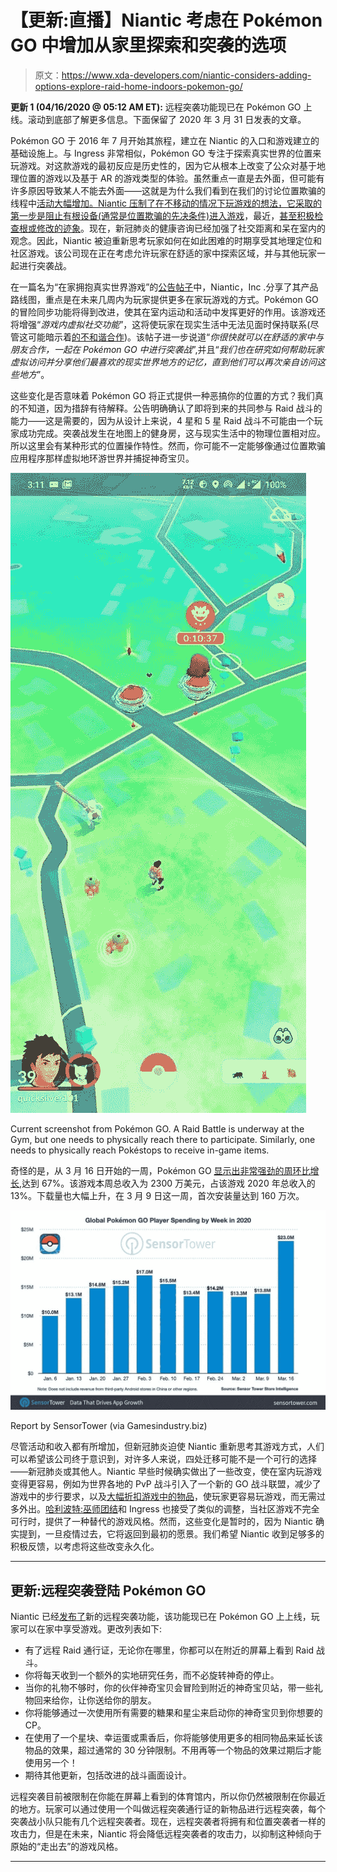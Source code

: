 # 【更新:直播】Niantic 考虑在 Pokémon GO 中增加从家里探索和突袭的选项

> 原文：<https://www.xda-developers.com/niantic-considers-adding-options-explore-raid-home-indoors-pokemon-go/>

**更新 1 (04/16/2020 @ 05:12 AM ET):** 远程突袭功能现已在 Pokémon GO 上线。滚动到底部了解更多信息。下面保留了 2020 年 3 月 31 日发表的文章。

Pokémon GO 于 2016 年 7 月开始其旅程，建立在 Niantic 的入口和游戏建立的基础设施上。与 Ingress 非常相似，Pokémon GO 专注于探索真实世界的位置来玩游戏。对这款游戏的最初反应是历史性的，因为它从根本上改变了公众对基于地理位置的游戏以及基于 AR 的游戏类型的体验。虽然重点一直是去外面，但可能有许多原因导致某人不能去外面——这就是为什么我们看到在我们的讨论位置欺骗的线程中[活动大幅增加。Niantic 压制了在不移动的情况下玩游戏的想法，它采取的第一步是](https://www.xda-developers.com/xda-pokemon-go-cheats-traffic-increase-in-location-spoofing-threads-as-cheaters-flock-to-our-forums/)[阻止有根设备(通常是位置欺骗的先决条件)进入游戏](https://www.xda-developers.com/latest-update-to-pokemon-go-blocks-rooted-devices-from-entering-the-game/)，最近，[甚至积极检查根或修改的迹象](https://www.xda-developers.com/pokemon-go-aggressive-root-checking-twrp-folder/)。现在，新冠肺炎的健康咨询已经加强了社交距离和呆在室内的观念。因此，Niantic 被迫重新思考玩家如何在如此困难的时期享受其地理定位和社区游戏。该公司现在正在考虑允许玩家在舒适的家中探索区域，并与其他玩家一起进行突袭战。

在一篇名为“在家拥抱真实世界游戏”的[公告帖子](https://nianticlabs.com/blog/stay-safe/)中，Niantic，Inc .分享了其产品路线图，重点是在未来几周内为玩家提供更多在家玩游戏的方式。Pokémon GO 的冒险同步功能将得到改进，使其在室内运动和活动中发挥更好的作用。该游戏还将增强“*游戏内虚拟社交功能*”，这将使玩家在现实生活中无法见面时保持联系(尽管这可能暗示着[的不和谐合作](https://www.xda-developers.com/discord-alpha-upcoming-pokemon-go-niantic-collaboration-and-surfacing-covid-19-channel/))。该帖子进一步说道“*你很快就可以在舒适的家中与朋友合作，一起在 Pokémon GO 中进行突袭战*”,并且“*我们也在研究如何帮助玩家虚拟访问并分享他们最喜欢的现实世界地方的记忆，直到他们可以再次亲自访问这些地方*”。

这些变化是否意味着 Pokémon GO 将正式提供一种恶搞你的位置的方式？我们真的不知道，因为措辞有待解释。公告明确确认了即将到来的共同参与 Raid 战斗的能力——这是需要的，因为从设计上来说，4 星和 5 星 Raid 战斗不可能由一个玩家成功完成。突袭战发生在地图上的健身房，这与现实生活中的物理位置相对应。所以这里会有某种形式的位置操作特性。然而，你可能不一定能够像通过位置欺骗应用程序那样虚拟地环游世界并捕捉神奇宝贝。

 <picture>![](img/89256b872fd4f7a0f48e26177de3ebcb.png)</picture> 

Current screenshot from Pokémon GO. A Raid Battle is underway at the Gym, but one needs to physically reach there to participate. Similarly, one needs to physically reach Pokéstops to receive in-game items.

奇怪的是，从 3 月 16 日开始的一周，Pokémon GO [显示出非常强劲的周环比增长](https://www.gamesindustry.biz/articles/2020-03-30-pokemon-go-revenue-spikes-as-game-continues-to-adjust-for-covid-19),达到 67%。该游戏本周总收入为 2300 万美元，占该游戏 2020 年总收入的 13%。下载量也大幅上升，在 3 月 9 日这一周，首次安装量达到 160 万次。

 <picture>![](img/6ca4718fbbe870aed5dc668a8f424fdd.png)</picture> 

Report by SensorTower (via Gamesindustry.biz)

尽管活动和收入都有所增加，但新冠肺炎迫使 Niantic 重新思考其游戏方式，人们可以希望该公司终于意识到，对许多人来说，四处迁移可能不是一个可行的选择——新冠肺炎或其他人。Niantic 早些时候确实做出了一些改变，使在室内玩游戏变得更容易，例如为世界各地的 PvP 战斗引入了一个新的 GO 战斗联盟，减少了游戏中的步行要求，以及[大幅折扣游戏中的物品](https://pokemongolive.com/en/post/updates-20200330/)，使玩家更容易玩游戏，而无需过多外出。[哈利波特:巫师团结](https://www.xda-developers.com/harry-potter-wizards-unite-niantic-next-game-pokemon-go/)和 Ingress 也接受了类似的调整，当社区游戏不完全可行时，提供了一种替代的游戏风格。然而，这些变化是暂时的，因为 Niantic 确实提到，一旦疫情过去，它将返回到最初的愿景。我们希望 Niantic 收到足够多的积极反馈，以考虑将这些改变永久化。

* * *

## 更新:远程突袭登陆 Pokémon GO

Niantic 已经[发布了](https://pokemongolive.com/en/post/raidbattleupdate-april2020/)新的远程突袭功能，该功能现已在 Pokémon GO 上上线，玩家可以在家中享受游戏。更改列表如下:

*   有了远程 Raid 通行证，无论你在哪里，你都可以在附近的屏幕上看到 Raid 战斗。
*   你将每天收到一个额外的实地研究任务，而不必旋转神奇的停止。
*   当你的礼物不够时，你的伙伴神奇宝贝会冒险到附近的神奇宝贝站，带一些礼物回来给你，让你送给你的朋友。
*   你将能够通过一次使用所有需要的糖果和星尘来启动你的神奇宝贝到你想要的 CP。
*   在使用了一个星块、幸运蛋或熏香后，你将能够使用更多的相同物品来延长该物品的效果，超过通常的 30 分钟限制。不用再等一个物品的效果过期后才能使用另一个！
*   期待其他更新，包括改进的战斗画面设计。

远程突袭目前被限制在你能在屏幕上看到的体育馆内，所以你仍然被限制在你最近的地方。玩家可以通过使用一个叫做远程突袭通行证的新物品进行远程突袭，每个突袭战小队只能有几个远程突袭者。现在，远程突袭者将拥有和位置突袭者一样的攻击力，但是在未来，Niantic 将会降低远程突袭者的攻击力，以抑制这种倾向于原始的“走出去”的游戏风格。

* * *